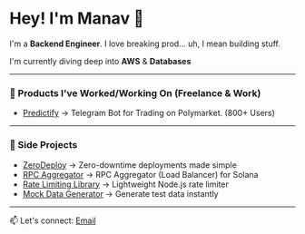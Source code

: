 # Hey! I'm Manav 👋
I'm a **Backend Engineer**. I love breaking prod... uh, I mean building stuff.

I'm currently diving deep into **AWS** & **Databases**

---

### 🏢 Products I've Worked/Working On (Freelance & Work)

- [Predictify](https://t.me/Predictify_bot) → Telegram Bot for Trading on Polymarket. (800+ Users)
<!-- - [SendIN](https://sendin.app) -> Transfer Money from the US to India with no hassle -->

---

### 🚀 Side Projects

- [ZeroDeploy](https://zerodeploy.xyz) → Zero-downtime deployments made simple  
- [RPC Aggregator](https://solrpc.vercel.app/) → RPC Aggregator (Load Balancer) for Solana  
- [Rate Limiting Library](https://www.npmjs.com/package/@radioac7iv/rate-limiter) → Lightweight Node.js rate limiter  
- [Mock Data Generator](https://mock-data-generator-mu.vercel.app/) → Generate test data instantly

---

📫 Let's connect: [Email](mailto:manav18gadhiya@gmail.com)
